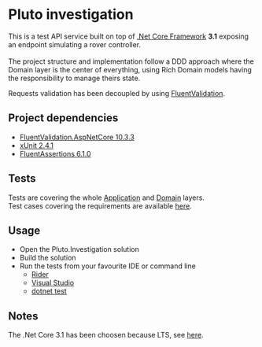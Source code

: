 # Pluto investigation

This is a test API service built on top of [.Net Core Framework](https://dotnet.microsoft.com/download/dotnet/3.1) **3.1** exposing an endpoint simulating a rover controller.<br><br>
The project structure and implementation follow a DDD approach where the Domain layer is the center of everything, using Rich Domain models having the responsibility to manage theirs state.

Requests validation has been decoupled by using [FluentValidation](https://fluentvalidation.net/).

## Project dependencies

   * <a href="https://fluentvalidation.net/" target="_blank">FluentValidation.AspNetCore 10.3.3</a>
   * <a href="https://www.nuget.org/packages/xunit" target="_blank">xUnit 2.4.1</a>
   * <a href="https://www.nuget.org/packages/FluentAssertions/" target="_blank">FluentAssertions 6.1.0</a>

## Tests
Tests are covering the whole <a href="https://github.com/pregoli/Pluto.Investigation/tree/master/Pluto.Investigation.Tests/Application" target="_blank">Application</a> and <a href="https://github.com/pregoli/Pluto.Investigation/tree/master/Pluto.Investigation.Tests/Domain" target="_blank">Domain</a> layers.
<br>
Test cases covering the requirements are available <a href="https://github.com/pregoli/Pluto.Investigation/blob/master/Pluto.Investigation.Tests/Domain/Entities/RoverTests.cs" target="_blank">here</a>.

## Usage

   * Open the Pluto.Investigation solution
   * Build the solution
   * Run the tests from your favourite IDE or command line
      * <a href="https://www.jetbrains.com/help/rider/Unit_Testing__Index.html" target="_blank">Rider</a>
      * <a href="https://docs.microsoft.com/en-us/visualstudio/test/run-unit-tests-with-test-explorer?view=vs-2019" target="_blank">Visual Studio</a>
      * <a href="https://docs.microsoft.com/en-us/dotnet/core/tools/dotnet-test" target="_blank">dotnet test</a>
    
## Notes
The .Net Core 3.1 has been choosen because LTS, see <a href="https://dotnet.microsoft.com/platform/support/policy/dotnet-core" target="_blank">here</a>.

